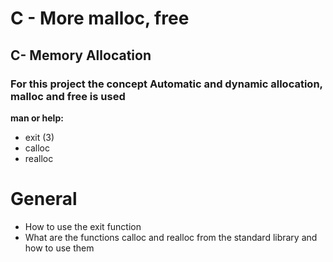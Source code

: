 # C - More malloc, free

## C- Memory Allocation

### For this project the concept **Automatic and dynamic allocation, malloc and free** is used

**man or help:**

* exit (3)
* calloc
* realloc

# General

* How to use the exit function
* What are the functions calloc and realloc from the standard library and how to use them
